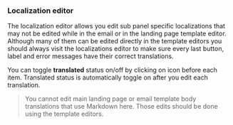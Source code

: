 ### Localization editor

The localization editor allows you edit sub panel specific localizations that may not be edited while in the email or in the landing page template editor. Although many of them can be edited directly in the template editors you should always visit the localizations editor to make sure every last button, label and error messages have their correct translations.

You can toggle **translated** status on/off by clicking on icon before each item. Translated status is automatically toggle on after you edit each translation.

> You cannot edit main landing page or email template body translations that use Markdown here. Those edits should be done using the template editors.
